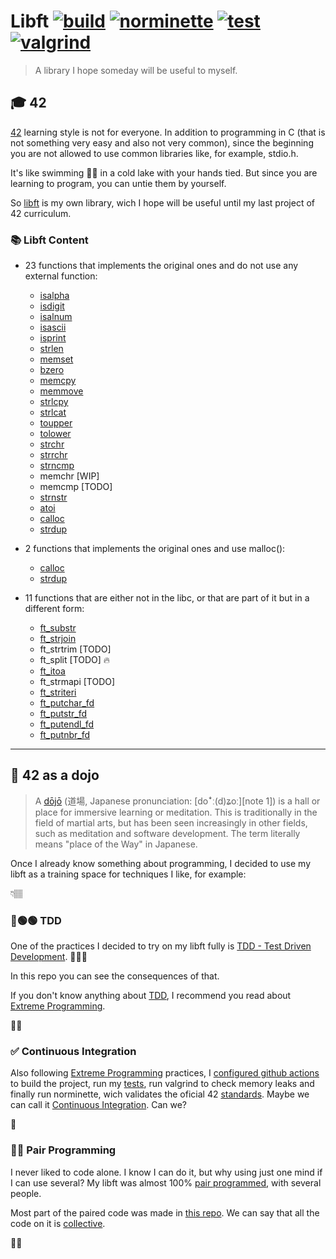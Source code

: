 # Libft [![build](https://github.com/tiolula/tdd_libft/actions/workflows/build.yml/badge.svg)](https://github.com/tiolula/tdd_libft/actions/workflows/build.yml) [![norminette](https://github.com/tiolula/tdd_libft/actions/workflows/norminette.yml/badge.svg)](https://github.com/tiolula/tdd_libft/actions/workflows/norminette.yml)  [![test](https://github.com/tiolula/tdd_libft/actions/workflows/test.yml/badge.svg)](https://github.com/tiolula/tdd_libft/actions/workflows/test.yml)  [![valgrind](https://github.com/tiolula/tdd_libft/actions/workflows/memoryleak.yml/badge.svg)](https://github.com/tiolula/tdd_libft/actions/workflows/memoryleak.yml)


> A library I hope someday will be useful to myself.

## 🎓 42

[42](https://en.wikipedia.org/wiki/42_(school)) learning style is not for everyone. In addition to programming in C (that is not something very easy and also not very common), since the beginning you are not allowed to use common libraries like, for example, stdio.h.

It's like swimming 🏊🏾 in a cold lake with your hands tied. But since you are learning to program, you can untie them by yourself. 

So [libft](https://github.com/tiolula/tdd_libft/blob/master/src/libft.h) is my own library, wich I hope will be useful until my last project of 42 curriculum.

### 📚 Libft Content

* 23 functions that implements the original ones and do not use any external function: 

	* [isalpha](https://github.com/tiolula/tdd_libft/blob/master/src/ft_isalpha.c)
	* [isdigit](https://github.com/tiolula/tdd_libft/blob/master/src/ft_isdigit.c)
	* [isalnum](https://github.com/tiolula/tdd_libft/blob/master/src/ft_isalnum.c)
	* [isascii](https://github.com/tiolula/tdd_libft/blob/master/src/ft_isascii.c)
	* [isprint](https://github.com/tiolula/tdd_libft/blob/master/src/ft_isprint.c)
	* [strlen](https://github.com/tiolula/tdd_libft/blob/master/src/ft_strlen.c)
	* [memset](https://github.com/tiolula/tdd_libft/blob/master/src/ft_memset.c)
	* [bzero](https://github.com/tiolula/tdd_libft/blob/master/src/ft_bzero.c)
	* [memcpy](https://github.com/tiolula/tdd_libft/blob/master/src/ft_memcpy.c)
	* [memmove](https://github.com/tiolula/tdd_libft/blob/master/src/ft_memmove.c)
	* [strlcpy](https://github.com/tiolula/tdd_libft/blob/master/src/ft_strlcpy.c)
	* [strlcat](https://github.com/tiolula/tdd_libft/blob/master/src/ft_strlcat.c)
	* [toupper](https://github.com/tiolula/tdd_libft/blob/master/src/ft_toupper.c)
	* [tolower](https://github.com/tiolula/tdd_libft/blob/master/src/ft_tolower.c)
	* [strchr](https://github.com/tiolula/tdd_libft/blob/master/src/ft_strchr.c)
	* [strrchr](https://github.com/tiolula/tdd_libft/blob/master/src/ft_strrchr.c)
	* [strncmp](https://github.com/tiolula/tdd_libft/blob/master/src/ft_strncmp.c)
	* memchr [WIP]
	* memcmp [TODO]
	* [strnstr](https://github.com/tiolula/tdd_libft/blob/master/src/ft_strnstr.c)
	* [atoi](https://github.com/tiolula/tdd_libft/blob/master/src/ft_atoi.c)
	* [calloc](https://github.com/tiolula/tdd_libft/blob/master/src/ft_calloc.c)
	* [strdup](https://github.com/tiolula/tdd_libft/blob/master/src/ft_strdup.c)

* 2 functions that implements the original ones and use malloc():

	* [calloc](https://github.com/tiolula/tdd_libft/blob/master/src/ft_calloc.c)
	* [strdup](https://github.com/tiolula/tdd_libft/blob/master/src/ft_strdup.c)

* 11 functions that are either not in the libc, or that are part of it but in a different form:

	* [ft_substr](https://github.com/tiolula/tdd_libft/blob/master/src/ft_substr.c)
	* [ft_strjoin](https://github.com/tiolula/tdd_libft/blob/master/src/ft_strjoin.c)
	* ft_strtrim [TODO]
	* ft_split [TODO] 🔥
	* [ft_itoa](https://github.com/tiolula/tdd_libft/blob/master/src/ft_itoa.c)
	* ft_strmapi [TODO]
	* [ft_striteri](https://github.com/tiolula/tdd_libft/blob/master/src/ft_striteri.c)
	* [ft_putchar_fd](https://github.com/tiolula/tdd_libft/blob/master/src/ft_putchar_fd.c)
	* [ft_putstr_fd](https://github.com/tiolula/tdd_libft/blob/master/src/ft_putstr_fd.c)
	* [ft_putendl_fd](https://github.com/tiolula/tdd_libft/blob/master/src/ft_putendl_fd.c)
	* [ft_putnbr_fd](https://github.com/tiolula/tdd_libft/blob/master/src/ft_putnbr_fd.c)

------------------------

## 🥋 42 as a dojo

> A [dōjō](https://en.wikipedia.org/wiki/Dojo) (道場, Japanese pronunciation: [doꜜː(d)ʑoː][note 1]) is a hall or place for immersive learning or meditation. This is traditionally in the field of martial arts, but has been seen increasingly in other fields, such as meditation and software development. The term literally means "place of the Way" in Japanese.

Once I already know something about programming, I decided to use my libft as a training space for techniques I like, for example:

👇🏽

### 🔴🟢🟢 TDD

One of the practices I decided to try on my libft fully is [TDD - Test Driven Development](http://www.extremeprogramming.org/rules/testfirst.html). 🤦🏽‍♂️

In this repo you can see the consequences of that.

If you don't know anything about [TDD](http://www.extremeprogramming.org/rules/testfirst.html), I recommend you read about [Extreme Programming](http://www.extremeprogramming.org/index.html).

👍🏽

### ✅ Continuous Integration

Also following [Extreme Programming](http://www.extremeprogramming.org/index.html) practices, I [configured github actions](http://www.extremeprogramming.org/rules/dedicated.html) to build the project, run my [tests](http://www.extremeprogramming.org/rules/unittests.html), run valgrind to check memory leaks and finally run norminette, wich validates the oficial 42 [standards](http://www.extremeprogramming.org/rules/standards.html). Maybe we can call it [Continuous Integration](http://www.extremeprogramming.org/rules/integrateoften.html). Can we?

🤔

### 👬🏽 Pair Programming

I never liked to code alone. I know I can do it, but why using just one mind if I can use several? My libft was almost 100% [pair programmed](http://www.extremeprogramming.org/rules/pair.html), with several people.

Most part of the paired code was made in [this repo](https://github.com/tiolula/dojozin_libft). We can say that all the code on it is [collective](http://www.extremeprogramming.org/rules/collective.html).

🙌🏽

